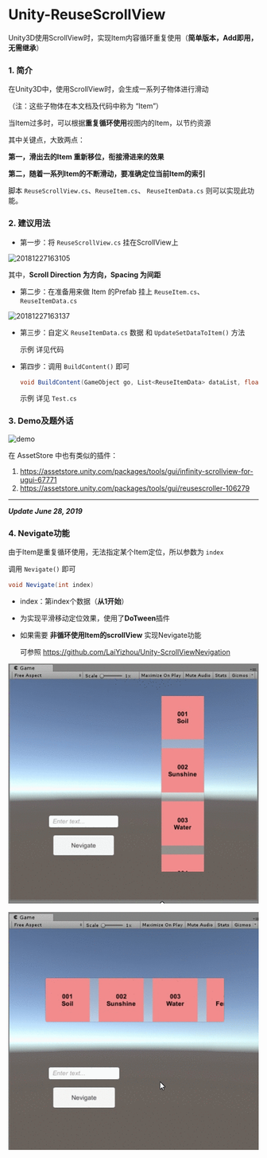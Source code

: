 # Unity-ReuseScrollView

Unity3D使用ScrollView时，实现Item内容循环重复使用（**简单版本，Add即用，无需继承**）

### 1. 简介

在Unity3D中，使用ScrollView时，会生成一系列子物体进行滑动

（注：这些子物体在本文档及代码中称为 “Item”）

当Item过多时，可以根据**重复循环使用**视图内的Item，以节约资源

其中关键点，大致两点：

**第一，滑出去的Item 重新移位，衔接滑进来的效果**

**第二，随着一系列Item的不断滑动，要准确定位当前Item的索引**

脚本 `ReuseScrollView.cs`、`ReuseItem.cs`、 `ReuseItemData.cs`   则可以实现此功能。

### 2. 建议用法

- 第一步：将 `ReuseScrollView.cs` 挂在ScrollView上

![20181227163105](Image/20181227163105.jpg)

其中，**Scroll Direction 为方向，Spacing 为间距**

- 第二步：在准备用来做 Item 的Prefab 挂上 `ReuseItem.cs`、 `ReuseItemData.cs`  

![20181227163137](Image/20181227163137.jpg)

- 第三步：自定义 `ReuseItemData.cs` 数据 和 `UpdateSetDataToItem()` 方法

  示例 详见代码

- 第四步：调用 `BuildContent()` 即可

  ```c#
  void BuildContent(GameObject go, List<ReuseItemData> dataList, float spacing = 20.0f)
  ```

  示例 详见 `Test.cs` 

### 3. Demo及题外话

![demo](Image/demo.gif)

在 AssetStore 中也有类似的插件：

1. https://assetstore.unity.com/packages/tools/gui/infinity-scrollview-for-ugui-67771
2. https://assetstore.unity.com/packages/tools/gui/reusescroller-106279



---
***Update June 28, 2019***

### 4. Nevigate功能

由于Item是重复循环使用，无法指定某个Item定位，所以参数为 `index`

调用 `Nevigate()` 即可

```c#
void Nevigate(int index)
```


- index：第index个数据（**从1开始**）

- 为实现平滑移动定位效果，使用了**DoTween**插件

- 如果需要 **非循环使用Item的scrollView**  实现Nevigate功能

	可参照 <https://github.com/LaiYizhou/Unity-ScrollViewNevigation>
	
	   
	
	


![vertical](Image/vertical.gif)

![horizontal](Image/horizontal.gif)

